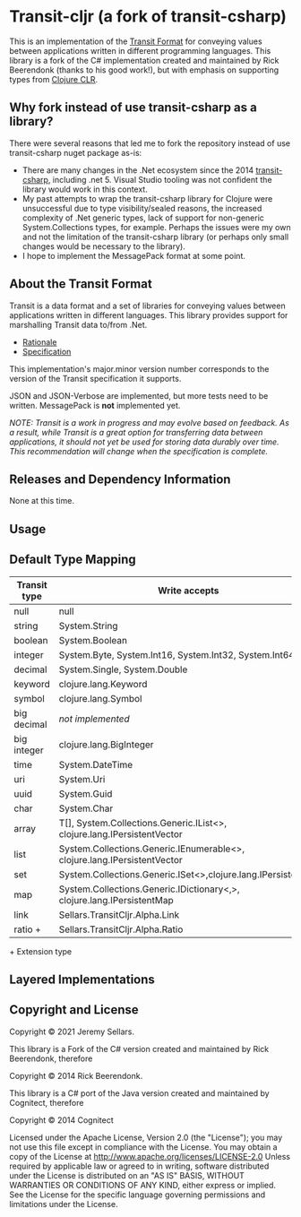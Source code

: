 # Transit-cljr (a fork of transit-csharp)

This is an implementation of the [Transit Format](http://github.com/cognitect/transit-format) for conveying values between applications written in different programming languages.  This library is a fork of the C# implementation created and maintained by Rick Beerendonk (thanks to his good work!), but with emphasis on supporting types from [Clojure CLR](https://github.com/clojure/clojure-clr).

## Why fork instead of use transit-csharp as a library?

There were several reasons that led me to fork the repository instead of use transit-csharp nuget package as-is:
* There are many changes in the .Net ecosystem since the 2014 [transit-csharp](https://github.com/rickbeerendonk/transit-csharp), including .net 5.  Visual Studio tooling was not confident the library would work in this context.
* My past attempts to wrap the transit-csharp library for Clojure were unsuccessful due to type visibility/sealed reasons, the increased complexity of .Net generic types, lack of support for non-generic System.Collections types, for example.  Perhaps the issues were my own and not the limitation of the transit-csharp library (or perhaps only small changes would be necessary to the library).
* I hope to implement the MessagePack format at some point.

## About the Transit Format
Transit is a data format and a set of libraries for conveying values between applications written in different languages. This library provides support for marshalling Transit data to/from .Net.

* [Rationale](http://blog.cognitect.com/blog/2014/7/22/transit)
* [Specification](http://github.com/cognitect/transit-format)

This implementation's major.minor version number corresponds to the version of the Transit specification it supports.

JSON and JSON-Verbose are implemented, but more tests need to be written.
MessagePack is **not** implemented yet. 

_NOTE: Transit is a work in progress and may evolve based on feedback. As a result, while Transit is a great option for transferring data between applications, it should not yet be used for storing data durably over time. This recommendation will change when the specification is complete._

## Releases and Dependency Information

None at this time.

## Usage

## Default Type Mapping

|Transit type|Write accepts|Read returns|
|------------|-------------|------------|
|null|null|null|
|string|System.String|System.String|
|boolean|System.Boolean|System.Boolean|
|integer|System.Byte, System.Int16, System.Int32, System.Int64|System.Int64|
|decimal|System.Single, System.Double|System.Double|
|keyword|clojure.lang.Keyword|clojure.lang.Keyword|
|symbol|clojure.lang.Symbol|clojure.lang.Symbol|
|big decimal|_not implemented_|Sellars.TransitCljr.Numerics.Alpha|
|big integer|clojure.lang.BigInteger|clojure.lang.BigInteger|
|time|System.DateTime|System.DateTime|
|uri|System.Uri|System.Uri|
|uuid|System.Guid|System.Guid|
|char|System.Char|System.Char|
|array|T[], System.Collections.Generic.IList<>, clojure.lang.IPersistentVector|clojure.lang.IPersistentVector|
|list|System.Collections.Generic.IEnumerable<>, clojure.lang.IPersistentVector|clojure.lang.IPersistentVector|
|set|System.Collections.Generic.ISet<>,clojure.lang.IPersistentSet|clojure.lang.IPersistentSet|
|map|System.Collections.Generic.IDictionary<,>, clojure.lang.IPersistentMap|clojure.lang.IPersistentMap|
|link|Sellars.TransitCljr.Alpha.Link|Sellars.TransitCljr.Alpha.Link|
|ratio +|Sellars.TransitCljr.Alpha.Ratio|Sellars.TransitCljr.Alpha.Ratio|

\+ Extension type

## Layered Implementations

## Copyright and License
Copyright © 2021 Jeremy Sellars.

This library is a Fork of the C# version created and maintained by Rick Beerendonk, therefore

Copyright © 2014 Rick Beerendonk.

This library is a C# port of the Java version created and maintained by Cognitect, therefore

Copyright © 2014 Cognitect

Licensed under the Apache License, Version 2.0 (the "License"); you may not use this file except in compliance with the License. You may obtain a copy of the License at
http://www.apache.org/licenses/LICENSE-2.0
Unless required by applicable law or agreed to in writing, software distributed under the License is distributed on an "AS IS" BASIS, WITHOUT WARRANTIES OR CONDITIONS OF ANY KIND, either express or implied. See the License for the specific language governing permissions and limitations under the License.
